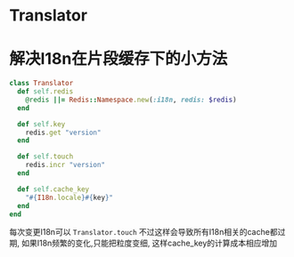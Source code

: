 # Translator

# 解决I18n在片段缓存下的小方法
```ruby
class Translator
  def self.redis
    @redis ||= Redis::Namespace.new(:i18n, redis: $redis)
  end

  def self.key
    redis.get "version"
  end

  def self.touch
    redis.incr "version"
  end

  def self.cache_key
    "#{I18n.locale}#{key}"
  end
end
```
每次变更I18n可以 ```Translator.touch```
不过这样会导致所有I18n相关的cache都过期,
如果I18n频繁的变化,只能把粒度变细, 这样cache_key的计算成本相应增加
